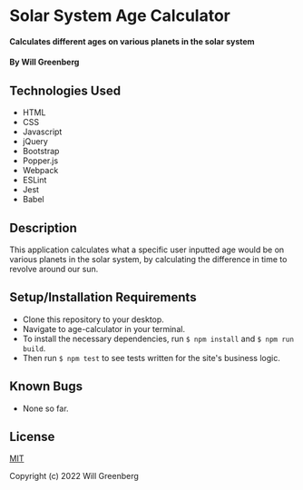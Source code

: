 # Solar System Age Calculator

#### Calculates different ages on various planets in the solar system

#### By Will Greenberg

## Technologies Used

* HTML
* CSS
* Javascript
* jQuery
* Bootstrap
* Popper.js
* Webpack
* ESLint
* Jest
* Babel

## Description

This application calculates what a specific user inputted age would be on various planets in the solar system, by calculating the difference in time to revolve around our sun.

## Setup/Installation Requirements

* Clone this repository to your desktop.
* Navigate to age-calculator in your terminal.
* To install the necessary dependencies, run `$ npm install` and `$ npm run build`.
* Then run `$ npm test` to see tests written for the site's business logic.

## Known Bugs

* None so far.

## License

[MIT](https://opensource.org/licenses/MIT)

Copyright (c) 2022 Will Greenberg